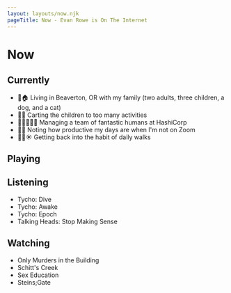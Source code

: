 ```yaml
---
layout: layouts/now.njk
pageTitle: Now - Evan Rowe is On The Internet
---
```

# Now

## Currently

- 🌲🏠 Living in Beaverton, OR with my family (two adults, three children, a dog, and a cat)
- 🚙💨 Carting the children to too many activities
- 👨🏻‍💻👯‍♀️ Managing a team of fantastic humans at HashiCorp
- 🤔💭 Noting  how productive my days are when I'm not on Zoom
- 🚶🏻☀️ Getting back into the habit of daily walks

## Playing

<ul class="now-grid playing poster">
<!--   <li class="grid-item">Cocoon</li>
  <li class="grid-item">Sea of Stars</li>
  <li class="grid-item">Starfield</li>
  <li class="grid-item">Metal Gear Solid V: The Phantom Pain</li>
  <li class="grid-item">Cyberpunk 2077</li>
  <li class="grid-item">Dave the Diver</li>
  <li class="grid-item">Armored Core VI</li> -->
</ul>

## Listening

<ul class="now-grid listening square">
  <li class="grid-item">Tycho: Dive</li>
  <li class="grid-item">Tycho: Awake</li>
  <li class="grid-item">Tycho: Epoch</li>
  <li class="grid-item">Talking Heads: Stop Making Sense</li>
</ul>

## Watching

<ul class="now-grid watching poster">
  <li class="grid-item">Only Murders in the Building</li>
  <li class="grid-item">Schitt's Creek</li>
  <li class="grid-item">Sex Education</li>
  <li class="grid-item">Steins;Gate</li>
</ul>

<script type="text/javascript" src="/public/now-data.js"></script>
<script type="text/javascript">
  insertGamesHTML()
</script>
